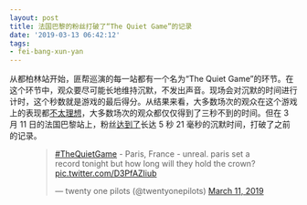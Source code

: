 ```yaml
---
layout: post
title: 法国巴黎的粉丝打破了“The Quiet Game”的记录
date: '2019-03-13 06:42:12'
tags:
- fei-bang-xun-yan
---
```


从都柏林站开始，匪帮巡演的每一站都有一个名为“The Quiet Game”的环节。在这个环节中，观众要尽可能长地维持沉默，不发出声音。现场会对沉默的时间进行计时，这个秒数就是游戏的最后得分。从结果来看，大多数场次的观众在这个游戏上的表现都[不太理想](https://twitter.com/banditourlive/status/1105223374878302208)，大多数场次的观众都仅仅得到了三秒不到的时间。但在 3 月 11 日的法国巴黎站上，粉丝[达到了](https://twitter.com/twentyonepilots/status/1105251004163985414)长达 5 秒 21 毫秒的沉默时间，打破了之前的记录。

<figure class="kg-card kg-embed-card"><blockquote class="twitter-tweet">
<p lang="en" dir="ltr"><a href="https://twitter.com/hashtag/TheQuietGame?src=hash&amp;ref_src=twsrc%5Etfw">#TheQuietGame</a> - Paris, France - unreal. paris set a record tonight but how long will they hold the crown? <a href="https://t.co/D3PfAZIiub">pic.twitter.com/D3PfAZIiub</a></p>— twenty one pilots (@twentyonepilots) <a href="https://twitter.com/twentyonepilots/status/1105251004163985414?ref_src=twsrc%5Etfw">March 11, 2019</a>
</blockquote>
<script async src="https://platform.twitter.com/widgets.js" charset="utf-8"></script>
</figure>